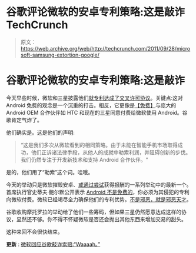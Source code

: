 # 谷歌评论微软的安卓专利策略:这是敲诈 TechCrunch

> 原文：<https://web.archive.org/web/http://techcrunch.com/2011/09/28/microsoft-samsung-extortion-google/>

# 谷歌评论微软的安卓专利策略:这是敲诈

今天早些时候，微软和三星披露他们[就专利达成了交叉许可协议](https://web.archive.org/web/20230204223552/https://techcrunch.com/2011/09/28/samsung-and-microsoft-ink-deal-for-cross-licensing-patents-marketing-windows-phone/)。关键点:这对 Android 免费的观念是一个沉重的打击。相反，它更像是[【免费】](https://web.archive.org/web/20230204223552/http://parislemon.com/post/10771260025/free)与庞大的 Android OEM 合作伙伴如 HTC 和现在的三星同意付费给微软使用 Android。谷歌肯定气炸了。

他们确实是。这是他们的声明:

> “这是我们多次从微软看到的相同策略。由于未能在智能手机市场取得成功，他们正诉诸法律手段，从他人的成就中勒索利润，并阻碍创新的步伐。我们仍然专注于开发新技术和支持 Android 合作伙伴。"

是的，他们用了“勒索”这个词。哇哦。

今天的举动只是微软摧毁安卓、[或通过尝试](https://web.archive.org/web/20230204223552/https://techcrunch.com/2011/03/21/this-title-is-patented-pay-me/)获得报酬的一系列举动中的最新一个。首席执行官史蒂夫·鲍尔默公开表示 [Android 不是免费的](https://web.archive.org/web/20230204223552/https://techcrunch.com/2010/10/03/android-isnt-free/)，你必须为其侵犯的专利向微软付费。微软已经竭尽全力确保他们的专利优势。[不是邪恶，就是邪恶天才](https://web.archive.org/web/20230204223552/https://techcrunch.com/2011/07/13/scott-you-just-dont-get-it-do-ya/)。

谷歌收购摩托罗拉的举动给了他们一些筹码，但如果三星仍然愿意达成这样的协议，显然还不够。你不得不怀疑微软是否还会抛出其他东西来增加交易的甜头。

这种来回不会很快结束。

**更新** : [微软回应谷歌敲诈索赔:“Waaaah。”](https://web.archive.org/web/20230204223552/https://techcrunch.com/2011/09/28/microsoft-to-google-pay-up/)